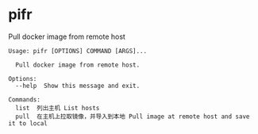 # pifr

Pull docker image from remote host

```text
Usage: pifr [OPTIONS] COMMAND [ARGS]...

  Pull docker image from remote host.

Options:
  --help  Show this message and exit.

Commands:
  list  列出主机 List hosts
  pull  在主机上拉取镜像，并导入到本地 Pull image at remote host and save it to local
```
